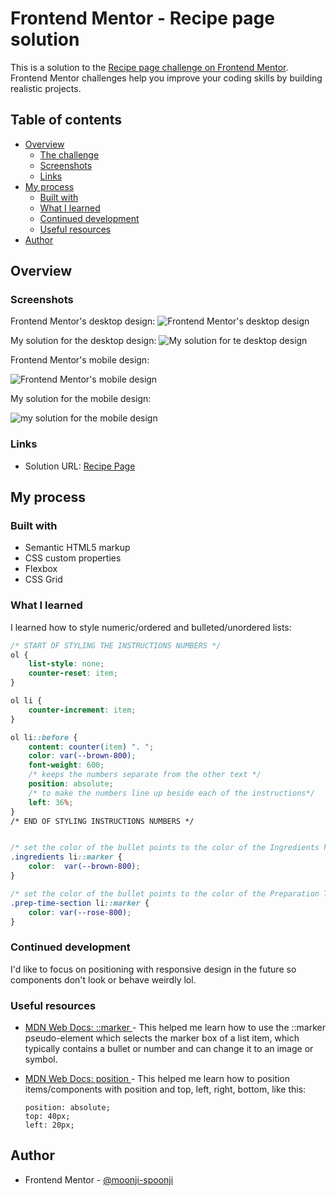 # Frontend Mentor - Recipe page solution

This is a solution to the [Recipe page challenge on Frontend Mentor](https://www.frontendmentor.io/challenges/recipe-page-KiTsR8QQKm). Frontend Mentor challenges help you improve your coding skills by building realistic projects. 

## Table of contents
 
- [Overview](#overview)
  - [The challenge](#the-challenge)
  - [Screenshots](#screenshots)
  - [Links](#links)
- [My process](#my-process)
  - [Built with](#built-with)
  - [What I learned](#what-i-learned)
  - [Continued development](#continued-development)
  - [Useful resources](#useful-resources)
- [Author](#author)

## Overview
### Screenshots
Frontend Mentor's desktop design:
![Frontend Mentor's desktop design](./design/desktop-design.jpg)

My solution for the desktop design:
![My solution for te desktop design](my_solution_desktop.png)

Frontend Mentor's mobile design:

![Frontend Mentor's mobile design](./design/mobile-design.jpg)

My solution for the mobile design:

![my solution for the mobile design](my_solution_mobile.png)

### Links
- Solution URL: [Recipe Page](https://recipe-page-moonji.netlify.app/)

## My process 
### Built with
- Semantic HTML5 markup
- CSS custom properties
- Flexbox
- CSS Grid

### What I learned
I learned how to style numeric/ordered and bulleted/unordered lists:

```css
/* START OF STYLING THE INSTRUCTIONS NUMBERS */
ol {
    list-style: none;
    counter-reset: item;
}

ol li {
    counter-increment: item;
}

ol li::before {
    content: counter(item) ". ";
    color: var(--brown-800);
    font-weight: 600;
    /* keeps the numbers separate from the other text */
    position: absolute; 
    /* to make the numbers line up beside each of the instructions*/
    left: 36%; 
}
/* END OF STYLING INSTRUCTIONS NUMBERS */


/* set the color of the bullet points to the color of the Ingredients heading */
.ingredients li::marker {
    color:  var(--brown-800);
}

/* set the color of the bullet points to the color of the Preparation Time heading */
.prep-time-section li::marker {
    color: var(--rose-800);
}
```

### Continued development
I'd like to focus on positioning with responsive design in the future so components don't look or behave weirdly lol.

### Useful resources
- [ MDN Web Docs: ::marker ](https://developer.mozilla.org/en-US/docs/Web/CSS/::marker) - This helped me learn how to use the ::marker pseudo-element which selects the marker box of a list item, which typically contains a bullet or number and can change it to an image or symbol.
- [ MDN Web Docs: position ](https://developer.mozilla.org/en-US/docs/Web/CSS/position) - This helped me learn how to position items/components with position and top, left, right, bottom, like this: 

      position: absolute;
      top: 40px; 
      left: 20px;

## Author
- Frontend Mentor - [@moonji-spoonji](https://www.frontendmentor.io/profile/moonji-spoonji)

